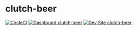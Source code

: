 # clutch-beer

[![CircleCI](https://circleci.com/gh/jdstand/clutch-beer.svg?style=shield)](https://circleci.com/gh/jdstand/clutch-beer)
[![Dashboard clutch-beer](https://img.shields.io/badge/dashboard-clutch_beer-yellow.svg)](https://dashboard.pantheon.io/sites/97637284-a987-45ff-8ad5-d46ff1e3d111#dev/code)
[![Dev Site clutch-beer](https://img.shields.io/badge/site-clutch_beer-blue.svg)](http://dev-clutch-beer.pantheonsite.io/)